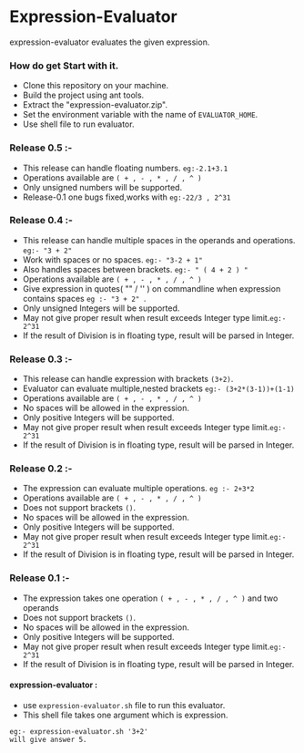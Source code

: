 Expression-Evaluator
====================
expression-evaluator evaluates the given expression.

### How do get Start with it.
* Clone this repository on your machine.
* Build the project using ant tools.
* Extract the "expression-evaluator.zip".
* Set the environment variable with the name of `EVALUATOR_HOME`.
* Use shell file to run evaluator.

### Release 0.5 :-
* This release can handle floating numbers. `eg:-2.1+3.1`
* Operations available are `( + , - , * , / , ^ )`
* Only unsigned numbers will be supported.
* Release-0.1 one bugs fixed,works with `eg:-22/3 , 2^31`

### Release 0.4 :-
* This release can handle multiple spaces in the operands and operations. `eg:- "3 + 2"`
* Work with spaces or no spaces. `eg:- "3-2 + 1"`
* Also handles spaces between brackets. `eg:- " ( 4 + 2 ) "`
* Operations available are `( + , - , * , / , ^ )`
* Give expression in quotes( "" / '' ) on commandline when expression contains spaces `eg :- "3 + 2" `.
* Only unsigned Integers will be supported.
* May not give proper result when result exceeds Integer type limit.`eg:- 2^31`
* If the result of Division is in floating type, result will be parsed in Integer.

### Release 0.3 :-
* This release can handle expression with brackets `(3+2)`.
* Evaluator can evaluate multiple,nested brackets `eg:- (3+2*(3-1))+(1-1)`
* Operations available are `( + , - , * , / , ^ )`
* No spaces will be allowed in the expression.
* Only positive Integers will be supported.
* May not give proper result when result exceeds Integer type limit.`eg:- 2^31`
* If the result of Division is in floating type, result will be parsed in Integer.

### Release 0.2 :-

* The expression can evaluate multiple operations.
    `eg :- 2+3*2`
* Operations available are `( + , - , * , / , ^ )`
* Does not support brackets `()`.
* No spaces will be allowed in the expression.
* Only positive Integers will be supported.
* May not give proper result when result exceeds Integer type limit.`eg:- 2^31`
* If the result of Division is in floating type, result will be parsed in Integer.

### Release 0.1 :-

* The expression takes one operation `( + , - , * , / , ^ )` and two operands
* Does not support brackets `()`.
* No spaces will be allowed in the expression.
* Only positive Integers will be supported.
* May not give proper result when result exceeds Integer type limit.`eg:- 2^31`
* If the result of Division is in floating type, result will be parsed in Integer.

#### expression-evaluator :

* use `expression-evaluator.sh` file to run this evaluator.
* This shell file takes one argument which is expression.
```
eg:- expression-evaluator.sh '3+2'
will give answer 5.
```